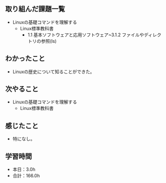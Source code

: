 ## 取り組んだ課題一覧
- Linuxの基礎コマンドを理解する
  -  Linux標準教科書
     - 1.1 基本ソフトウェアと応用ソフトウェア~3.1.2 ファイルやディレクトリの参照(ls)
## わかったこと
-  Linuxの歴史について知ることができた。
## 次やること
- Linuxの基礎コマンドを理解する
  -  Linux標準教科書
## 感じたこと
- 特になし。
## 学習時間
- 本日：3.0h
- 合計：166.0h
